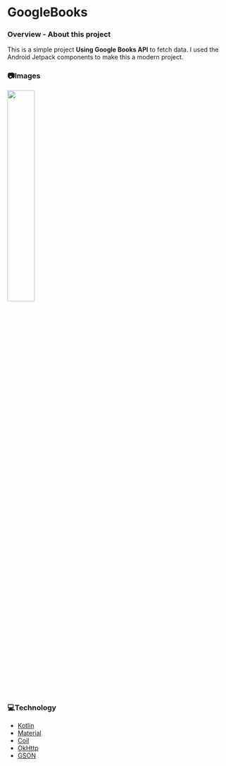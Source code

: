 # GoogleBooks

### **Overview - About this project**
This is a simple project **Using Google Books API** to fetch data. I used the Android Jetpack components to make this a modern project.

### 📷Images
<img src="http://www.projectconnect.com.br/github_imagens/image_202004170959.gif" width="35%"></img>

### 💻Technology
- [Kotlin](https://kotlinlang.org/)
- [Material](https://material.io/)
- [Coil](https://coil-kt.github.io/coil/)
- [OkHttp](https://square.github.io/okhttp/)
- [GSON](https://github.com/google/gson)

